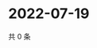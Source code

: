 # 2022-07-19

共 0 条

<!-- BEGIN WEIBO -->
<!-- 最后更新时间 Tue Jul 19 2022 18:19:25 GMT+0800 (China Standard Time) -->

<!-- END WEIBO -->
